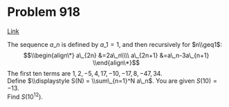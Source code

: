 # Problem 918

[Link](https://projecteuler.net/problem=918)

The sequence $a\_n$ is defined by $a\_1=1$, and then recursively for $n\\geq1$: $$\\begin{align\*} a\_{2n} &=2a\_n\\\\ a\_{2n+1} &=a\_n-3a\_{n+1} \\end{align\*}$$ The first ten terms are $1, 2, -5, 4, 17, -10, -17, 8, -47, 34$.  
Define $\\displaystyle S(N) = \\sum\_{n=1}^N a\_n$. You are given $S(10) = -13$.  
Find $S(10^{12})$.